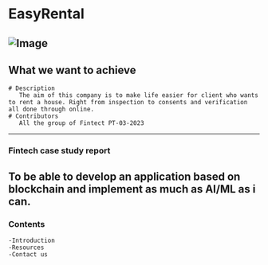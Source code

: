 # EasyRental
![Image](https://fitsmallbusiness.com/wp-content/uploads/2020/03/FeatureImage_buying-your-first-rental-property.jpg)
---
## What we want to achieve
```
# Description 
   The aim of this company is to make life easier for client who wants to rent a house. Right from inspection to consents and verification all done through online. 
# Contributors
   All the group of Fintect PT-03-2023
```
---
### Fintech case study report
   To be able to develop an application based on blockchain and implement as much as AI/ML as i can.
---
### Contents
    -Introduction
    -Resources
    -Contact us
    
